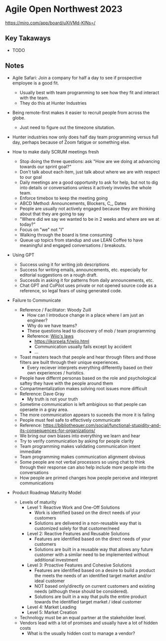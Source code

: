 # Agile Open Northwest 2023

<https://miro.com/app/board/uXjVMd-KINs=/>

## Key Takaways

- TODO

## Notes

- Agile Safari: Join a company for half a day to see if prospective employee is a good fit.
  - Usually best with team programming to see how they fit and interact with the team.
  - They do this at Hunter Industries
- Being remote-first makes it easier to recruit people from across the globe.
  - Just need to figure out the timezone situtation.
- Hunter industries now only does half day team programming versus full day, perhaps because of Zoom fatigue or something else.
- How to make daily SCRUM meetings fresh
  - Stop doing the three questions: ask "How are we doing at advancing towards our sprint goal?"
  - Don't talk about each item, just talk about where we are with respect to our goal
  - Daily meetings are a good opportunity to ask for help, but not to dig into details or conversations unless it actively invovles the whole team.
  - Enforce timebox to keep the meeting going
  - ABCD Method: Announcements, Blockers, C\_, Dates
  - People are usually not actively engaged because they are thinking about that they are going to say
  - "Where did we say we wanted to be in 2 weeks and where are we at today?"
  - Focus on "we" not "I"
  - Walking through the board is time consuming
  - Queue up topics from standup and use LEAN Coffee to have meaningful and engaged conversations / breakouts.
- Using GPT

  - Success using it for writing job descriptions
  - Success for writing emails, announcements, etc. especially for editorial suggestions on a rough draft.
  - Succesds in asking it for patterns from daily announcements, etc.
  - Chat GPT and CoPilot uses private or not opened source code as a reference, so legal fears of using generated code.

- Failure to Communicate

  - Reference / Facilitator: Woody Zuill
    - How can I introduce change in a place where I am just an engineer?
    - Why do we have teams?
    - These questions lead to discovery of mob / team programming
    - Reference: [Wiio's laws](https://en.wikipedia.org/wiki/Wiio%27s_laws)
      - <https://jkorpela.fi/wiio.html>
      - Communication usually fails except by accident
      - ...
  - Toast masters teach that people and hear through filters and those filters are built through their unique experiences.
    - Every reciever interprets everything differently based on their own experiences / huristics.
  - People have differnt personas based on the role and psychological saftey they have with the people around them
  - Compartmentalization makes solving root issues more difficult
  - Reference: Dave Gray
    - My truth is not your truth
  - Sometime communication is left ambigious so that people can operaete in a gray area.
  - The more communication appears to suceeds the more it is failing
  - People must feel safe to effectively communicate
  - Reference: <https://bibliothequer.com/social/functional-stupidity-and-its-consequences-for-organizations/>
  - We bring our own biases into everything we learn and hear
  - Try to verify communication by asking for people clarity
  - Team programming makes validating communication intent immediate
  - Team programming makes communication alignment obvious
  - Some people are not verbal processors so using chat to think through their response can also help include more people into the conversations
  - How people are primed changes how people perceive and interpret communications

- Product Roadmap Maturity Model

  - Levels of maturity
    - Level 1: Reactive Work and One-Off Solutions
      - Work is identified based on the direct needs of your customers
      - Solutions are delivered in a non-reusable way that is customized solely for that customer/need
    - Level 2: Reactive Features and Reusable Solutions
      - Features are identified based on the direct needs of your customers
      - Solutions are built in a reusable way that allows any future customer with a similar need to be implemented without additional investment
    - Level 3: Proactive Features and Cohesive Solutions
      - Features are identified based on a desire to build a product the meets the needs of an identified target market and/or ideal customer
      - NOT based only/directly on current customers and existing needs (although these should be considered).
      - Solutions are built in a way that pulls the entire product towards the identified target market / ideal customer
    - Level 4: Market Leading
    - Level 5: Market Creation
  - Technology must be an equal partner at the stakeholder level.
  - Vendors lead with a lot of promises and usually have a lot of hidden costs
    - What is the usually hidden cost to manage a vendor?
